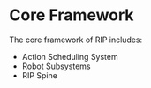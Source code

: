 # Core Framework

The core framework of RIP includes:
 - Action Scheduling System
 - Robot Subsystems
 - RIP Spine
